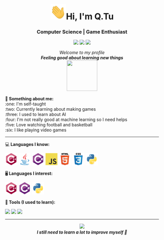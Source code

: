 <h1 align="center"><img src="https://raw.githubusercontent.com/ABSphreak/ABSphreak/master/gifs/Hi.gif" height="50">Hi, I'm Q.Tu </h1>
<h3 align="center"> Computer Science | Game Enthusiast </h3>
<p align="center">
  <a href="https://www.facebook.com/tu.nguyenquang.7923/"><img src="https://www.vectorlogo.zone/logos/facebook/facebook-official.svg" height="35"></a>
  <a href="https://www.reddit.com/user/Hinds1159"><img src="https://www.vectorlogo.zone/logos/reddit/reddit-icon.svg" height="35"></a>
  <a href="https://www.instagram.com/tu_ng1510/"><img src="https://www.vectorlogo.zone/logos/instagram/instagram-icon.svg" height="35"></a>
</p>
<p align="center">
  <em> Welcome to my profile </em> </br>
  <b><i> Feeling good about learning new things </i></b></br>
  <img src="https://github.com/QuangTujz/GitHubProfile/blob/main/GitHubImg/giphy.gif" height="100" width="100">
</p>
🌟<b> Something about me: </b> </br>
:one: I'm self-taught </br>
:two: Currently learning about making games </br>
:three: I used to learn about AI </br>
:four: I'm not really good at machine learning so I need helps </br>
:five: Love watching football and basketball </br>
:six: I like playing video games </br>
<hr>
💻<b> Languages I know: </b> </br> 
<p align="left">
  <img src="https://raw.githubusercontent.com/devicons/devicon/master/icons/cplusplus/cplusplus-original.svg" height="40">
  <img src="https://raw.githubusercontent.com/devicons/devicon/master/icons/java/java-original.svg" height="40">
  <img src="https://raw.githubusercontent.com/devicons/devicon/master/icons/csharp/csharp-original.svg" height="40">
  <img src="https://raw.githubusercontent.com/devicons/devicon/master/icons/javascript/javascript-original.svg" height="40">
  <img src="https://raw.githubusercontent.com/devicons/devicon/master/icons/html5/html5-original-wordmark.svg" height="40">
  <img src="https://raw.githubusercontent.com/devicons/devicon/master/icons/css3/css3-original-wordmark.svg" height="40">
  <img src="https://raw.githubusercontent.com/devicons/devicon/master/icons/python/python-original.svg" height="40">
</p>
🖥️<b> Languages I interest: </b> </br>
<p align="left">
  <img alt="GIF" src="https://raw.githubusercontent.com/devicons/devicon/master/icons/cplusplus/cplusplus-original.svg" height="40">
  <img src="https://raw.githubusercontent.com/devicons/devicon/master/icons/csharp/csharp-original.svg" height="40">
  <img src="https://raw.githubusercontent.com/devicons/devicon/master/icons/python/python-original.svg" height="40">
</p>
🔧<b> Tools (I used to learn): </b> </br>
<p align="left">
  <img src="https://www.vectorlogo.zone/logos/usepanda/usepanda-ar21.svg" height="40">
  <img src="https://www.vectorlogo.zone/logos/djangoproject/djangoproject-ar21.svg" height="40">
  <img src="https://www.vectorlogo.zone/logos/numpy/numpy-ar21.svg" height="40">
</p>
<hr>
<p align="center">
  <img src="https://github.com/QuangTujz/GitHubProfile/blob/main/GitHubImg/giphy1.gif"> </br>
  <b><em> I still need to learn a lot to improve myself 🙂 </em></b>
